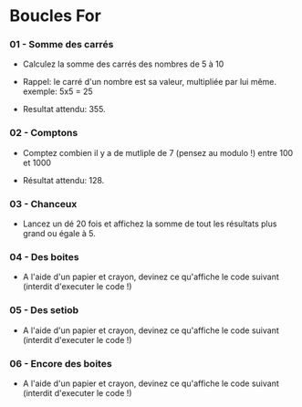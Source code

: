 # Boucles For

### 01 - Somme des carrés

- Calculez la somme des carrés des nombres de 5 à 10

- Rappel: le carré d'un nombre est sa valeur, multipliée par lui même. exemple: 5x5 = 25

* Resultat attendu: 355.

### 02 - Comptons

- Comptez combien il y a de mutliple de 7 (pensez au modulo !) entre 100 et 1000

- Résultat attendu: 128.

### 03 - Chanceux

- Lancez un dé 20 fois et affichez la somme de tout les résultats plus grand ou égale à 5.

### 04 - Des boites

- A l'aide d'un papier et crayon, devinez ce qu'affiche le code suivant (interdit d'executer le code !)

### 05 - Des setiob

- A l'aide d'un papier et crayon, devinez ce qu'affiche le code suivant (interdit d'executer le code !)

### 06 - Encore des boites

- A l'aide d'un papier et crayon, devinez ce qu'affiche le code suivant (interdit d'executer le code !)
